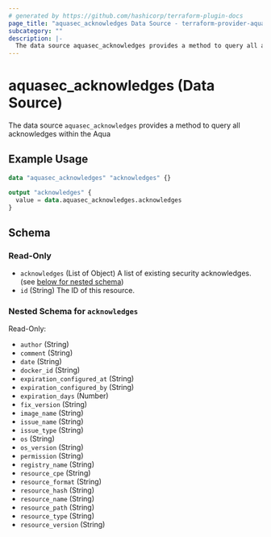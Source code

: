```yaml
---
# generated by https://github.com/hashicorp/terraform-plugin-docs
page_title: "aquasec_acknowledges Data Source - terraform-provider-aquasec"
subcategory: ""
description: |-
  The data source aquasec_acknowledges provides a method to query all acknowledges within the Aqua
---
```


# aquasec_acknowledges (Data Source)

The data source `aquasec_acknowledges` provides a method to query all acknowledges within the Aqua

## Example Usage

```terraform
data "aquasec_acknowledges" "acknowledges" {}

output "acknowledges" {
  value = data.aquasec_acknowledges.acknowledges
}
```

<!-- schema generated by tfplugindocs -->
## Schema

### Read-Only

- `acknowledges` (List of Object) A list of existing security acknowledges. (see [below for nested schema](#nestedatt--acknowledges))
- `id` (String) The ID of this resource.

<a id="nestedatt--acknowledges"></a>
### Nested Schema for `acknowledges`

Read-Only:

- `author` (String)
- `comment` (String)
- `date` (String)
- `docker_id` (String)
- `expiration_configured_at` (String)
- `expiration_configured_by` (String)
- `expiration_days` (Number)
- `fix_version` (String)
- `image_name` (String)
- `issue_name` (String)
- `issue_type` (String)
- `os` (String)
- `os_version` (String)
- `permission` (String)
- `registry_name` (String)
- `resource_cpe` (String)
- `resource_format` (String)
- `resource_hash` (String)
- `resource_name` (String)
- `resource_path` (String)
- `resource_type` (String)
- `resource_version` (String)
